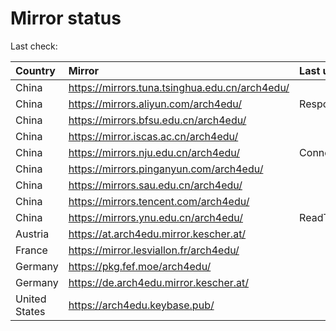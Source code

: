 <script src="./time.js"></script>
# Mirror status
Last check: <script type="text/javascript">localize(1666169029.2077608);</script>

|Country|Mirror|Last update|
|:------|:-----|:----------|
|China|https://mirrors.tuna.tsinghua.edu.cn/arch4edu/|<script type="text/javascript">localize(1666120708);</script>|
|China|https://mirrors.aliyun.com/arch4edu/|Response 404|
|China|https://mirrors.bfsu.edu.cn/arch4edu/|<script type="text/javascript">localize(1666120708);</script>|
|China|https://mirror.iscas.ac.cn/arch4edu/|<script type="text/javascript">localize(1666120708);</script>|
|China|https://mirrors.nju.edu.cn/arch4edu/|ConnectTimeout|
|China|https://mirrors.pinganyun.com/arch4edu/|<script type="text/javascript">localize(1666120708);</script>|
|China|https://mirrors.sau.edu.cn/arch4edu/|<script type="text/javascript">localize(1650446957);</script>|
|China|https://mirrors.tencent.com/arch4edu/|<script type="text/javascript">localize(1666120708);</script>|
|China|https://mirrors.ynu.edu.cn/arch4edu/|ReadTimeout|
|Austria|https://at.arch4edu.mirror.kescher.at/|<script type="text/javascript">localize(1666120708);</script>|
|France|https://mirror.lesviallon.fr/arch4edu/|<script type="text/javascript">localize(1666120708);</script>|
|Germany|https://pkg.fef.moe/arch4edu/|<script type="text/javascript">localize(1666120708);</script>|
|Germany|https://de.arch4edu.mirror.kescher.at/|<script type="text/javascript">localize(1666120708);</script>|
|United States|https://arch4edu.keybase.pub/|<script type="text/javascript">localize(1666120708);</script>|

<script src="./tablefilter/tablefilter.js"></script>
<script src="./table.js"></script>